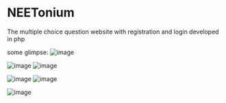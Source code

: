 # NEETonium
The multiple choice question website with registration and login developed in php


some glimpse:
![image](https://user-images.githubusercontent.com/76398669/148680839-3740df23-3437-40ba-a91a-38320a3ad55a.png)

![image](https://user-images.githubusercontent.com/76398669/148680861-ce3717dd-aabd-408e-bb75-8d1d8c966d5b.png)
![image](https://user-images.githubusercontent.com/76398669/148680923-ea33ff58-a222-43e8-86b3-11a3fcb39937.png)

![image](https://user-images.githubusercontent.com/76398669/148680878-950d4609-eaa9-4f8a-965c-36b83262334c.png)
![image](https://user-images.githubusercontent.com/76398669/148680885-2ff1ad55-83da-47d8-a30a-e610fed3b2c4.png)

![image](https://user-images.githubusercontent.com/76398669/148680943-8f69e62b-ba2b-4ebe-a7b6-6f4e59291c46.png)
